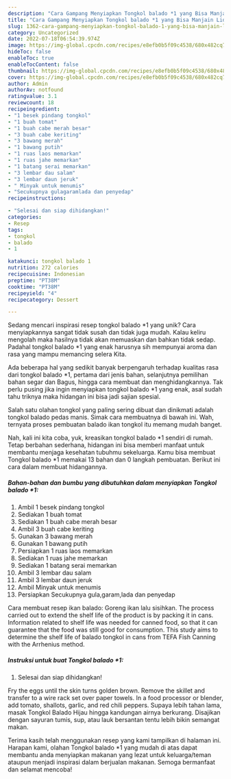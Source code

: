 ```yaml
---
description: "Cara Gampang Menyiapkan Tongkol balado *1 yang Bisa Manjain Lidah"
title: "Cara Gampang Menyiapkan Tongkol balado *1 yang Bisa Manjain Lidah"
slug: 1362-cara-gampang-menyiapkan-tongkol-balado-1-yang-bisa-manjain-lidah
category: Uncategorized
date: 2022-07-18T06:54:39.974Z
image: https://img-global.cpcdn.com/recipes/e8efb0b5f09c4538/680x482cq70/tongkol-balado-1-foto-resep-utama.jpg
hideToc: false
enableToc: true
enableTocContent: false
thumbnail: https://img-global.cpcdn.com/recipes/e8efb0b5f09c4538/680x482cq70/tongkol-balado-1-foto-resep-utama.jpg
cover: https://img-global.cpcdn.com/recipes/e8efb0b5f09c4538/680x482cq70/tongkol-balado-1-foto-resep-utama.jpg
author: Admin
authorAv: notfound
ratingvalue: 3.1
reviewcount: 18
recipeingredient:
- "1 besek pindang tongkol"
- "1 buah tomat"
- "1 buah cabe merah besar"
- "3 buah cabe keriting"
- "3 bawang merah"
- "1 bawang putih"
- "1 ruas laos memarkan"
- "1 ruas jahe memarkan"
- "1 batang serai memarkan"
- "3 lembar dau salam"
- "3 lembar daun jeruk"
- " Minyak untuk menumis"
- "Secukupnya gulagaramlada dan penyedap"
recipeinstructions:

- "Selesai dan siap dihidangkan!"
categories:
- Resep
tags:
- tongkol
- balado
- 1

katakunci: tongkol balado 1 
nutrition: 272 calories
recipecuisine: Indonesian
preptime: "PT38M"
cooktime: "PT38M"
recipeyield: "4"
recipecategory: Dessert

---
```





Sedang mencari inspirasi resep tongkol balado *1 yang unik? Cara menyiapkannya sangat tidak susah dan tidak juga mudah. Kalau keliru mengolah maka hasilnya tidak akan memuaskan dan bahkan tidak sedap. Padahal tongkol balado *1 yang enak harusnya sih mempunyai aroma dan rasa yang mampu memancing selera Kita.





Ada beberapa hal yang sedikit banyak berpengaruh terhadap kualitas rasa dari tongkol balado *1, pertama dari jenis bahan, selanjutnya pemilihan bahan segar dan Bagus, hingga cara membuat dan menghidangkannya. Tak perlu pusing jika ingin menyiapkan tongkol balado *1 yang enak,      asal sudah tahu triknya maka hidangan ini bisa jadi sajian spesial.














Salah satu olahan tongkol yang paling sering dibuat dan dinikmati adalah tongkol balado pedas manis. Simak cara membuatnya di bawah ini. Wah, ternyata proses pembuatan balado ikan tongkol itu memang mudah banget.






Nah, kali ini kita coba, yuk, kreasikan tongkol balado *1 sendiri di rumah. Tetap berbahan sederhana, hidangan ini bisa memberi manfaat untuk membantu menjaga kesehatan tubuhmu sekeluarga. Kamu bisa membuat Tongkol balado *1 memakai 13 bahan dan 0 langkah pembuatan. Berikut ini cara dalam membuat hidangannya.

<!--inarticleads1-->

##### Bahan-bahan dan bumbu yang dibutuhkan dalam menyiapkan Tongkol balado *1:

1. Ambil 1 besek pindang tongkol
1. Sediakan 1 buah tomat
1. Sediakan 1 buah cabe merah besar
1. Ambil 3 buah cabe keriting
1. Gunakan 3 bawang merah
1. Gunakan 1 bawang putih
1. Persiapkan 1 ruas laos memarkan
1. Sediakan 1 ruas jahe memarkan
1. Sediakan 1 batang serai memarkan
1. Ambil 3 lembar dau salam
1. Ambil 3 lembar daun jeruk
1. Ambil  Minyak untuk menumis
1. Persiapkan Secukupnya gula,garam,lada dan penyedap


Cara membuat resep ikan balado: Goreng ikan lalu sisihkan. The process carried out to extend the shelf life of the product is by packing it in cans. Information related to shelf life was needed for canned food, so that it can guarantee that the food was still good for consumption. This study aims to determine the shelf life of balado tongkol in cans from TEFA Fish Canning with the Arrhenius method. 

<!--inarticleads2-->

##### Instruksi untuk buat Tongkol balado *1:


1. Selesai dan siap dihidangkan!

Fry the eggs until the skin turns golden brown. Remove the skillet and transfer to a wire rack set over paper towels. In a food processor or blender, add tomato, shallots, garlic, and red chili peppers. Supaya lebih tahan lama, masak Tongkol Balado Hijau hingga kandungan airnya berkurang. Disajikan dengan sayuran tumis, sup, atau lauk bersantan tentu lebih bikin semangat makan. 

Terima kasih telah menggunakan resep yang kami tampilkan di halaman ini. Harapan kami, olahan Tongkol balado *1 yang mudah di atas dapat membantu anda menyiapkan makanan yang lezat untuk keluarga/teman ataupun menjadi inspirasi dalam berjualan makanan. Semoga bermanfaat dan selamat mencoba!
